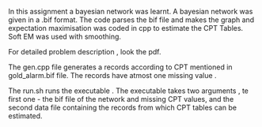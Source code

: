 In this assignment a bayesian network was learnt. A bayesian network was given in a .bif format. The code parses the bif file and makes the graph and expectation maximisation was coded in cpp to estimate the CPT Tables. Soft EM was used with smoothing.

For detailed problem description , look the pdf.

The gen.cpp file generates a records according to CPT mentioned in gold_alarm.bif file. The records have atmost one missing value .

The run.sh runs the executable . The executable takes two arguments , te first one - the bif file of the network and missing CPT values, and the second data file containing the records from which CPT tables can be estimated.
